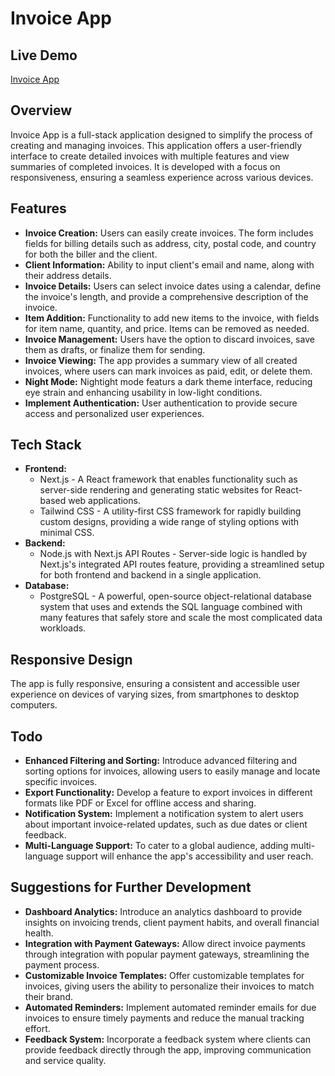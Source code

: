 # Invoice App

## Live Demo

<a href="https://invoice-app.eestaniel.com" target="_blank">Invoice App</a>


## Overview
Invoice App is a full-stack application designed to simplify the process of creating and managing invoices. This application offers a user-friendly interface to create detailed invoices with multiple features and view summaries of completed invoices. It is developed with a focus on responsiveness, ensuring a seamless experience across various devices.


## Features
- **Invoice Creation:** Users can easily create invoices. The form includes fields for billing details such as address, city, postal code, and country for both the biller and the client.
- **Client Information:** Ability to input client's email and name, along with their address details.
- **Invoice Details:** Users can select invoice dates using a calendar, define the invoice's length, and provide a comprehensive description of the invoice.
- **Item Addition:** Functionality to add new items to the invoice, with fields for item name, quantity, and price. Items can be removed as needed.
- **Invoice Management:** Users have the option to discard invoices, save them as drafts, or finalize them for sending.
- **Invoice Viewing:** The app provides a summary view of all created invoices, where users can mark invoices as paid, edit, or delete them.
- **Night Mode:** Nightight mode featurs a dark theme interface, reducing eye strain and enhancing usability in low-light conditions.
- **Implement Authentication:** User authentication to provide secure access and personalized user experiences.


## Tech Stack
- **Frontend:** 
  - Next.js - A React framework that enables functionality such as server-side rendering and generating static websites for React-based web applications.
  - Tailwind CSS - A utility-first CSS framework for rapidly building custom designs, providing a wide range of styling options with minimal CSS.
- **Backend:** 
  - Node.js with Next.js API Routes - Server-side logic is handled by Next.js's integrated API routes feature, providing a streamlined setup for both frontend and backend in a single application.
- **Database:** 
  - PostgreSQL - A powerful, open-source object-relational database system that uses and extends the SQL language combined with many features that safely store and scale the most complicated data workloads.

## Responsive Design
The app is fully responsive, ensuring a consistent and accessible user experience on devices of varying sizes, from smartphones to desktop computers.

## Todo
- **Enhanced Filtering and Sorting:** Introduce advanced filtering and sorting options for invoices, allowing users to easily manage and locate specific invoices.
- **Export Functionality:** Develop a feature to export invoices in different formats like PDF or Excel for offline access and sharing.
- **Notification System:** Implement a notification system to alert users about important invoice-related updates, such as due dates or client feedback.
- **Multi-Language Support:** To cater to a global audience, adding multi-language support will enhance the app's accessibility and user reach.

## Suggestions for Further Development
- **Dashboard Analytics:** Introduce an analytics dashboard to provide insights on invoicing trends, client payment habits, and overall financial health.
- **Integration with Payment Gateways:** Allow direct invoice payments through integration with popular payment gateways, streamlining the payment process.
- **Customizable Invoice Templates:** Offer customizable templates for invoices, giving users the ability to personalize their invoices to match their brand.
- **Automated Reminders:** Implement automated reminder emails for due invoices to ensure timely payments and reduce the manual tracking effort.
- **Feedback System:** Incorporate a feedback system where clients can provide feedback directly through the app, improving communication and service quality.
